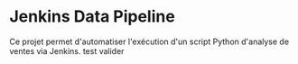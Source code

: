 # Jenkins Data Pipeline

Ce projet permet d'automatiser l'exécution d'un script Python d'analyse de ventes via Jenkins.
test
valider